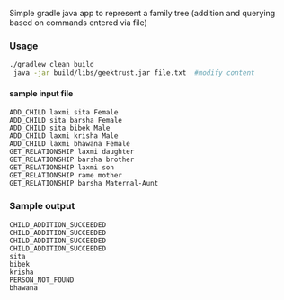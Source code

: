 Simple gradle java app to represent a family tree (addition and querying
based on commands entered via file)

### Usage

```bash
./gradlew clean build
 java -jar build/libs/geektrust.jar file.txt  #modify content
```

#### sample input file
```
ADD_CHILD laxmi sita Female
ADD_CHILD sita barsha Female
ADD_CHILD sita bibek Male
ADD_CHILD laxmi krisha Male
ADD_CHILD laxmi bhawana Female
GET_RELATIONSHIP laxmi daughter
GET_RELATIONSHIP barsha brother
GET_RELATIONSHIP laxmi son
GET_RELATIONSHIP rame mother
GET_RELATIONSHIP barsha Maternal-Aunt
```

### Sample output
```
CHILD_ADDITION_SUCCEEDED
CHILD_ADDITION_SUCCEEDED
CHILD_ADDITION_SUCCEEDED
CHILD_ADDITION_SUCCEEDED
sita
bibek
krisha
PERSON_NOT_FOUND
bhawana
```